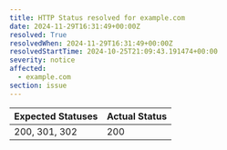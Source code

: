 ```yaml
---
title: HTTP Status resolved for example.com
date: 2024-11-29T16:31:49+00:00Z
resolved: True
resolvedWhen: 2024-11-29T16:31:49+00:00Z
resolvedStartTime: 2024-10-25T21:09:43.191474+00:00
severity: notice
affected:
  - example.com
section: issue
---
```


| Expected Statuses | Actual Status  |
|-------------------|----------------|
| 200, 301, 302 | 200 |
